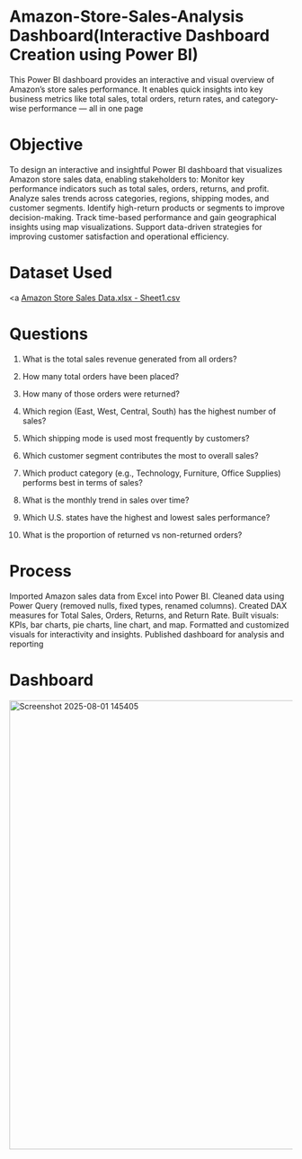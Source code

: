 # Amazon-Store-Sales-Analysis Dashboard(Interactive Dashboard Creation using Power BI)
This Power BI dashboard provides an interactive and visual overview of Amazon’s store sales performance. It enables quick insights into key business metrics like total sales, total orders, return rates, and category-wise performance — all in one page

# Objective
To design an interactive and insightful Power BI dashboard that visualizes Amazon store sales data, enabling stakeholders to:
Monitor key performance indicators such as total sales, orders, returns, and profit.
Analyze sales trends across categories, regions, shipping modes, and customer segments.
Identify high-return products or segments to improve decision-making.
Track time-based performance and gain geographical insights using map visualizations.
Support data-driven strategies for improving customer satisfaction and operational efficiency.

# Dataset Used
<a [Amazon Store Sales Data.xlsx - Sheet1.csv](https://github.com/poonambokde/Amazon-Store-Sales-Dashboard/blob/main/Amazon%20Store%20Sales%20Data.xlsx%20-%20Sheet1.csv)</a>

# Questions

1. What is the total sales revenue generated from all orders?

2. How many total orders have been placed?

3. How many of those orders were returned?

4. Which region (East, West, Central, South) has the highest number of sales?

5. Which shipping mode is used most frequently by customers?

6. Which customer segment contributes the most to overall sales?

7. Which product category (e.g., Technology, Furniture, Office Supplies) performs best in terms of sales?

8. What is the monthly trend in sales over time?

9. Which U.S. states have the highest and lowest sales performance?

10. What is the proportion of returned vs non-returned orders?

# Process

Imported Amazon sales data from Excel into Power BI.
Cleaned data using Power Query (removed nulls, fixed types, renamed columns).
Created DAX measures for Total Sales, Orders, Returns, and Return Rate.
Built visuals: KPIs, bar charts, pie charts, line chart, and map.
Formatted and customized visuals for interactivity and insights.
Published dashboard for analysis and reporting

# Dashboard

<img width="1567" height="799" alt="Screenshot 2025-08-01 145405" src="https://github.com/user-attachments/assets/f60fb0c0-8f10-481c-87f0-931489bcfbe1" />

